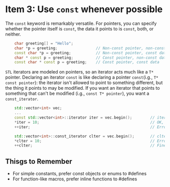 # Item 3: Use `const` whenever possible

The `const` keyword is remarkably versatile. 
For pointers, you can specify whether the pointer itself is `const`, the data it points to is `const`, both, or neither.
```C++
    char greeting[] = "Hello";
    char *p = greeting;                 // Non-const pointer, non-const data
    const char *p = greeting;           // Non-const pointer, const data
    char * const p = greeting;          // Const pointer, non-const data
    const char * const p = greeting;    // Const pointer, const data
```

`STL` iterators are modeled on pointers, so an iterator acts much like a `T*` pointer. Declaring an iterator `const` is like declaring a pointer `const`(i.g., `T* const pointer`): the iterator isn't allowed to point to something different, but the thing it points to may be modified. If you want an iterator that points to something that can't be modified (i.g., `const T* pointer`), you want a `const_iterator`.
```c++
    std::vector<int> vec;
    ...
    const std::vector<int>::iterator iter = vec.begin();        // iter acts like a T* const
    *iter = 10;                                                 // OK, changes what iter points to
    ++iter;                                                     // Error! iter is const

    std::vector<int>::const_iterator clter = vec.begin();       // clter acts like a const T*
    *clter = 10;                                                // Error! *clter is const
    ++clter;                                                    // Fine, changes clter
```



## Thisgs to Remember
* For simple constants, prefer const objects or enums to #defines
* For function-like macros, prefer inline functions to #defines